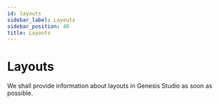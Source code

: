 ```yaml
---
id: layouts
sidebar_label: Layouts
sidebar_position: 40
title: Layouts
---
```


# Layouts

We shall provide information about layouts in Genesis Studio as soon as possible.
